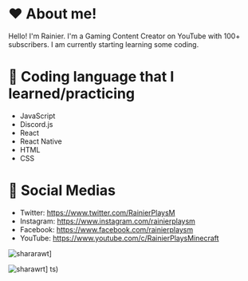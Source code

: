 # ❤ About me!

Hello! I'm Rainier. I'm a Gaming Content Creator on YouTube with 100+ subscribers. I am currently starting learning some coding.

# 🤔 Coding language that I learned/practicing
- JavaScript
- Discord.js
- React
- React Native
- HTML
- CSS

# 📱 Social Medias
- Twitter: https://www.twitter.com/RainierPlaysM
- Instagram: https://www.instagram.com/rainierplaysm
- Facebook: https://www.facebook.com/rainierplaysm
- YouTube: https://www.youtube.com/c/RainierPlaysMinecraft

![shararawt](https://github-readme-stats.vercel.app/api?username=RainierPlaysM)]

![sharawrt](https://github-readme-stats.vercel.app/api/top-langs/?username=RainierPlaysM)]
ts)

<!--
**RainierPlaysM/RainierPlaysM** is a ✨ _special_ ✨ repository because its `README.md` (this file) appears on your GitHub profile.

